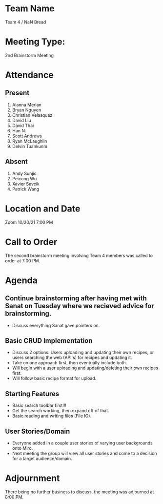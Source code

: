 # Team Name
Team 4 / NaN Bread

# Meeting Type:
2nd Brainstorm Meeting

# Attendance
## Present
1. Alanna Merlan
2. Bryan Nguyen
3. Christian Velasquez
4. David Liu
5. David Thai
6. Han N.
7. Scott Andrews
8. Ryan McLaughlin
9. Delvin Tuankunm
## Absent
1. Andy Sunjic
2. Peicong Wu
3. Xavier Sevcik
4. Patrick Wang

# Location and Date
Zoom 10/20/21 7:00 PM

# Call to Order
The second brainstorm meeting involving Team 4 members was called to order at 7:00 PM.

# Agenda
## Continue brainstorming after having met with Sanat on Tuesday where we recieved advice for brainstorming.
* Discuss everything Sanat gave pointers on.

## Basic CRUD Implementation
* Discuss 2 options: Users uploading and updating their own recipes, or users searching the web (API's) for recipes and updating it.
* Take on one approach first, then eventually include both.
* Will begin with a user uploading and updating/deleting their own recipes first.
* Will follow basic recipe format for upload.

## Starting Features
* Basic search toolbar first!!!
* Get the search working, then expand off of that.
* Basic reading and writing files (File IO).

## User Stories/Domain
* Everyone added in a couple user stories of varying user backgrounds onto Miro.
* Next meeting the group will view all user stories and come to a decision for a target audience/domain.

# Adjournment
There being no further business to discuss, the meeting was adjourned at 8:00 PM.

